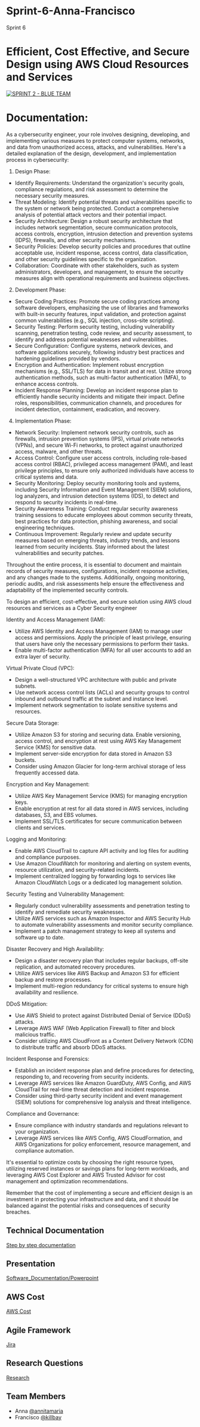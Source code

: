 
# Sprint-6-Anna-Francisco
Sprint 6
# Efficient, Cost Effective, and Secure Design using AWS Cloud Resources and Services

[![SPRINT 2 - BLUE TEAM ](https://blog.airdroid.com/wp-content/uploads/2021/11/Copy-of-Blog-Cover-4-1-2-1-1-1.png)](https://github.com/cybertrainingrange/Sprint-6-Anna-Francisco/blob/main/README.md) 



# Documentation:
As a cybersecurity engineer, your role involves designing, developing, and implementing various measures to protect computer systems, networks, and data from unauthorized access, attacks, and vulnerabilities. Here's a detailed explanation of the design, development, and implementation process in cybersecurity:

1. Design Phase:
- Identify Requirements: Understand the organization's security goals, compliance regulations, and risk assessment to determine the necessary security measures.
- Threat Modeling: Identify potential threats and vulnerabilities specific to the system or network being protected. Conduct a comprehensive analysis of potential attack vectors and their potential impact.
- Security Architecture: Design a robust security architecture that includes network segmentation, secure communication protocols, access controls, encryption, intrusion detection and prevention systems (IDPS), firewalls, and other security mechanisms.
- Security Policies: Develop security policies and procedures that outline acceptable use, incident response, access control, data classification, and other security guidelines specific to the organization.
- Collaboration: Coordinate with other stakeholders, such as system administrators, developers, and management, to ensure the security measures align with operational requirements and business objectives.
 
 2. Development Phase:
- Secure Coding Practices: Promote secure coding practices among software developers, emphasizing the use of libraries and frameworks with built-in security features, input validation, and protection against common vulnerabilities (e.g., SQL injection, cross-site scripting).
- Security Testing: Perform security testing, including vulnerability scanning, penetration testing, code review, and security assessment, to identify and address potential weaknesses and vulnerabilities.
- Secure Configuration: Configure systems, network devices, and software applications securely, following industry best practices and hardening guidelines provided by vendors.
- Encryption and Authentication: Implement robust encryption mechanisms (e.g., SSL/TLS) for data in transit and at rest. Utilize strong authentication methods, such as multi-factor authentication (MFA), to enhance access controls.
- Incident Response Planning: Develop an incident response plan to efficiently handle security incidents and mitigate their impact. Define roles, responsibilities, communication channels, and procedures for incident detection, containment, eradication, and recovery.

4. Implementation Phase:
   
- Network Security: Implement network security controls, such as firewalls, intrusion prevention systems (IPS), virtual private networks (VPNs), and secure Wi-Fi networks, to protect against unauthorized access, malware, and other threats.
- Access Control: Configure user access controls, including role-based access control (RBAC), privileged access management (PAM), and least privilege principles, to ensure only authorized individuals have access to critical systems and data.
- Security Monitoring: Deploy security monitoring tools and systems, including Security Information and Event Management (SIEM) solutions, log analyzers, and intrusion detection systems (IDS), to detect and respond to security incidents in real-time.
- Security Awareness Training: Conduct regular security awareness training sessions to educate employees about common security threats, best practices for data protection, phishing awareness, and social engineering techniques.
- Continuous Improvement: Regularly review and update security measures based on emerging threats, industry trends, and lessons learned from security incidents. Stay informed about the latest vulnerabilities and security patches.

Throughout the entire process, it is essential to document and maintain records of security measures, configurations, incident response activities, and any changes made to the systems. Additionally, ongoing monitoring, periodic audits, and risk assessments help ensure the effectiveness and adaptability of the implemented security controls.


To design an efficient, cost-effective, and secure solution using AWS cloud resources and services as a Cyber Security engineer

Identity and Access Management (IAM):
   - Utilize AWS Identity and Access Management (IAM) to manage user access and permissions. Apply the principle of least privilege, ensuring that users have only the necessary permissions to perform their tasks.
   - Enable multi-factor authentication (MFA) for all user accounts to add an extra layer of security.

Virtual Private Cloud (VPC):
   - Design a well-structured VPC architecture with public and private subnets.
   - Use network access control lists (ACLs) and security groups to control inbound and outbound traffic at the subnet and instance level.
   - Implement network segmentation to isolate sensitive systems and resources.

Secure Data Storage:
   - Utilize Amazon S3 for storing and securing data. Enable versioning, access control, and encryption at rest using AWS Key Management Service (KMS) for sensitive data.
   - Implement server-side encryption for data stored in Amazon S3 buckets.
   - Consider using Amazon Glacier for long-term archival storage of less frequently accessed data.

Encryption and Key Management:

   - Utilize AWS Key Management Service (KMS) for managing encryption keys.
   - Enable encryption at rest for all data stored in AWS services, including databases, S3, and EBS volumes.
   - Implement SSL/TLS certificates for secure communication between clients and services.

Logging and Monitoring:

   - Enable AWS CloudTrail to capture API activity and log files for auditing and compliance purposes.
   - Use Amazon CloudWatch for monitoring and alerting on system events, resource utilization, and security-related incidents.
   - Implement centralized logging by forwarding logs to services like Amazon CloudWatch Logs or a dedicated log management solution.

Security Testing and Vulnerability Management:

   - Regularly conduct vulnerability assessments and penetration testing to identify and remediate security weaknesses.
   - Utilize AWS services such as Amazon Inspector and AWS Security Hub to automate vulnerability assessments and monitor security compliance.
   - Implement a patch management strategy to keep all systems and software up to date.

Disaster Recovery and High Availability:

   - Design a disaster recovery plan that includes regular backups, off-site replication, and automated recovery procedures.
   - Utilize AWS services like AWS Backup and Amazon S3 for efficient backup and restore processes.
   - Implement multi-region redundancy for critical systems to ensure high availability and resilience.

DDoS Mitigation:
   - Use AWS Shield to protect against Distributed Denial of Service (DDoS) attacks.
   - Leverage AWS WAF (Web Application Firewall) to filter and block malicious traffic.
   - Consider utilizing AWS CloudFront as a Content Delivery Network (CDN) to distribute traffic and absorb DDoS attacks.

Incident Response and Forensics:

   - Establish an incident response plan and define procedures for detecting, responding to, and recovering from security incidents.
   - Leverage AWS services like Amazon GuardDuty, AWS Config, and AWS CloudTrail for real-time threat detection and incident response.
   - Consider using third-party security incident and event management (SIEM) solutions for comprehensive log analysis and threat intelligence.
	 
Compliance and Governance:

   - Ensure compliance with industry standards and regulations relevant to your organization.
   - Leverage AWS services like AWS Config, AWS CloudFormation, and AWS Organizations for policy enforcement, resource management, and compliance automation.

It's essential to optimize costs by choosing the right resource types, utilizing reserved instances or savings plans for long-term workloads, and leveraging AWS Cost Explorer and AWS Trusted Advisor for cost management and optimization recommendations.

Remember that the cost of implementing a secure and efficient design is an investment in protecting your infrastructure and data, and it should be balanced against the potential risks and consequences of security breaches.







## Technical Documentation

[Step by step documentation](https://docs.google.com/document/d/1IvccqKaTwomLh-dwx_DB6I_jegXq9G-Y/edit#heading=h.gjdgxs)

## Presentation

[Software_Documentation/Powerpoint](https://docs.google.com/presentation/d/1HIGtFUXZXtAImRDnoDwXjvFat2nGWqwMEFrV3eIWatI/edit#slide=id.g4dfce81f19_0_45)

## AWS Cost
[AWS Cost](https://docs.google.com/document/d/1KC6UXP5oOpZBwpPOoJ6RnTnGg7duFGMMM3kzqdfUY5Y/edit)


## Agile Framework
[Jira ](https://drive.google.com/file/d/1Ki3C_C_G0apC7y3RJmJfZxOgo-k_pvSB/view?usp=sharing)



## Research Questions

[Research](https://docs.google.com/document/d/1q-4s0wYduzxw-lVYxSbrizw33M_LNwQY/edit)

## Team Members
- Anna [@annitamaria](https://github.com/ANNITAMARIA)
- Francisco [@killbay](https://github.com/killbay)





